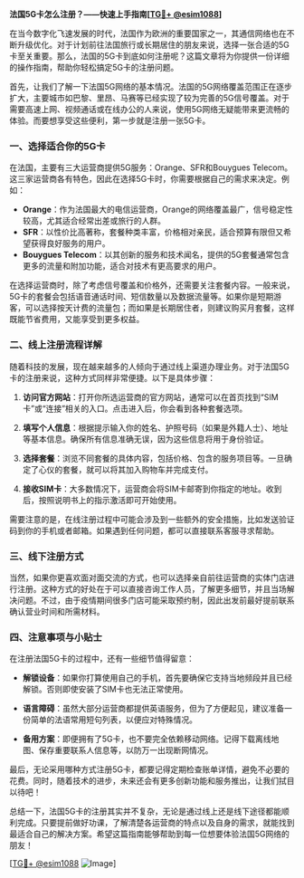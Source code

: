 **法国5G卡怎么注册？——快速上手指南[[TG💪+ @esim1088](https://t.me/s/esim1088)]**

在当今数字化飞速发展的时代，法国作为欧洲的重要国家之一，其通信网络也在不断升级优化。对于计划前往法国旅行或长期居住的朋友来说，选择一张合适的5G卡至关重要。那么，法国的5G卡到底如何注册呢？这篇文章将为你提供一份详细的操作指南，帮助你轻松搞定5G卡的注册问题。

首先，让我们了解一下法国5G网络的基本情况。法国的5G网络覆盖范围正在逐步扩大，主要城市如巴黎、里昂、马赛等已经实现了较为完善的5G信号覆盖。对于需要高速上网、视频通话或在线办公的人来说，使用5G网络无疑能带来更流畅的体验。而要想享受这些便利，第一步就是注册一张5G卡。

### 一、选择适合你的5G卡

在法国，主要有三大运营商提供5G服务：Orange、SFR和Bouygues Telecom。这三家运营商各有特色，因此在选择5G卡时，你需要根据自己的需求来决定。例如：

- **Orange**：作为法国最大的电信运营商，Orange的网络覆盖最广，信号稳定性较高，尤其适合经常出差或旅行的人群。
- **SFR**：以性价比高著称，套餐种类丰富，价格相对亲民，适合预算有限但又希望获得良好服务的用户。
- **Bouygues Telecom**：以其创新的服务和技术闻名，提供的5G套餐通常包含更多的流量和附加功能，适合对技术有更高要求的用户。

在选择运营商时，除了考虑信号覆盖和价格外，还需要关注套餐内容。一般来说，5G卡的套餐会包括语音通话时间、短信数量以及数据流量等。如果你是短期游客，可以选择按天计费的流量包；而如果是长期居住者，则建议购买月套餐，这样既能节省费用，又能享受到更多权益。

### 二、线上注册流程详解

随着科技的发展，现在越来越多的人倾向于通过线上渠道办理业务。对于法国5G卡的注册来说，这种方式同样非常便捷。以下是具体步骤：

1. **访问官方网站**：打开你所选运营商的官方网站，通常可以在首页找到“SIM卡”或“连接”相关的入口。点击进入后，你会看到各种套餐选项。
   
2. **填写个人信息**：根据提示输入你的姓名、护照号码（如果是外籍人士）、地址等基本信息。确保所有信息准确无误，因为这些信息将用于身份验证。

3. **选择套餐**：浏览不同套餐的具体内容，包括价格、包含的服务项目等。一旦确定了心仪的套餐，就可以将其加入购物车并完成支付。

4. **接收SIM卡**：大多数情况下，运营商会将SIM卡邮寄到你指定的地址。收到后，按照说明书上的指示激活即可开始使用。

需要注意的是，在线注册过程中可能会涉及到一些额外的安全措施，比如发送验证码到你的手机或者邮箱。如果遇到任何问题，都可以直接联系客服寻求帮助。

### 三、线下注册方式

当然，如果你更喜欢面对面交流的方式，也可以选择亲自前往运营商的实体门店进行注册。这种方式的好处在于可以直接咨询工作人员，了解更多细节，并且当场解决问题。不过，由于疫情期间很多门店可能采取预约制，因此出发前最好提前联系确认营业时间和所需材料。

### 四、注意事项与小贴士

在注册法国5G卡的过程中，还有一些细节值得留意：

- **解锁设备**：如果你打算使用自己的手机，首先要确保它支持当地频段并且已经解锁。否则即使安装了SIM卡也无法正常使用。
  
- **语言障碍**：虽然大部分运营商都提供英语服务，但为了方便起见，建议准备一份简单的法语常用短句列表，以便应对特殊情况。

- **备用方案**：即便拥有了5G卡，也不要完全依赖移动网络。记得下载离线地图、保存重要联系人信息等，以防万一出现断网情况。

最后，无论采用哪种方式注册5G卡，都要记得定期检查账单详情，避免不必要的花费。同时，随着技术的进步，未来还会有更多创新功能和服务推出，让我们拭目以待吧！

总结一下，法国5G卡的注册其实并不复杂，无论是通过线上还是线下途径都能顺利完成。只要提前做好功课，了解清楚各运营商的特点以及自身的需求，就能找到最适合自己的解决方案。希望这篇指南能够帮助到每一位想要体验法国5G网络的朋友！

[[TG💪+ @esim1088](https://t.me/s/esim1088) ![Image](https://i.postimg.cc/4NQfJmqS/Snipaste-2025-05-13-00-14-12.png)]